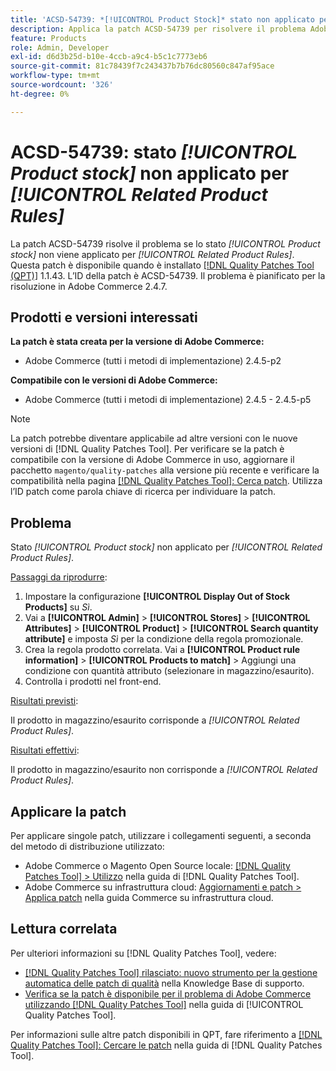 ```yaml
---
title: 'ACSD-54739: *[!UICONTROL Product Stock]* stato non applicato per *[!UICONTROL Related Product Rules]*'
description: Applica la patch ACSD-54739 per risolvere il problema Adobe Commerce per il quale lo stato *[!UICONTROL Product Stock]* non è applicato per *[!UICONTROL Related Product Rules]*.
feature: Products
role: Admin, Developer
exl-id: d6d3b25d-b10e-4ccb-a9c4-b5c1c7773eb6
source-git-commit: 81c78439f7c243437b7b76dc80560c847af95ace
workflow-type: tm+mt
source-wordcount: '326'
ht-degree: 0%

---
```


# ACSD-54739: stato *[!UICONTROL Product stock]* non applicato per *[!UICONTROL Related Product Rules]*

La patch ACSD-54739 risolve il problema se lo stato *[!UICONTROL Product stock]* non viene applicato per *[!UICONTROL Related Product Rules]*. Questa patch è disponibile quando è installato [[!DNL Quality Patches Tool (QPT)]](https://experienceleague.adobe.com/en/docs/commerce-knowledge-base/kb/announcements/commerce-announcements/magento-quality-patches-released-new-tool-to-self-serve-quality-patches) 1.1.43. L’ID della patch è ACSD-54739. Il problema è pianificato per la risoluzione in Adobe Commerce 2.4.7.

## Prodotti e versioni interessati

**La patch è stata creata per la versione di Adobe Commerce:**

* Adobe Commerce (tutti i metodi di implementazione) 2.4.5-p2

**Compatibile con le versioni di Adobe Commerce:**

* Adobe Commerce (tutti i metodi di implementazione) 2.4.5 - 2.4.5-p5

>[!NOTE]
>
>La patch potrebbe diventare applicabile ad altre versioni con le nuove versioni di [!DNL Quality Patches Tool]. Per verificare se la patch è compatibile con la versione di Adobe Commerce in uso, aggiornare il pacchetto `magento/quality-patches` alla versione più recente e verificare la compatibilità nella pagina [[!DNL Quality Patches Tool]: Cerca patch](https://experienceleague.adobe.com/tools/commerce-quality-patches/index.html). Utilizza l’ID patch come parola chiave di ricerca per individuare la patch.

## Problema

Stato *[!UICONTROL Product stock]* non applicato per *[!UICONTROL Related Product Rules]*.

<u>Passaggi da riprodurre</u>:

1. Impostare la configurazione **[!UICONTROL Display Out of Stock Products]** su *Sì*.
1. Vai a **[!UICONTROL Admin]** > **[!UICONTROL Stores]** > **[!UICONTROL Attributes]** > **[!UICONTROL Product]** > **[!UICONTROL Search quantity attribute]** e imposta *Sì* per la condizione della regola promozionale.
1. Crea la regola prodotto correlata. Vai a **[!UICONTROL Product rule information]** > **[!UICONTROL Products to match]** > Aggiungi una condizione con quantità attributo (selezionare in magazzino/esaurito).
1. Controlla i prodotti nel front-end.

<u>Risultati previsti</u>:

Il prodotto in magazzino/esaurito corrisponde a *[!UICONTROL Related Product Rules]*.

<u>Risultati effettivi</u>:

Il prodotto in magazzino/esaurito non corrisponde a *[!UICONTROL Related Product Rules]*.

## Applicare la patch

Per applicare singole patch, utilizzare i collegamenti seguenti, a seconda del metodo di distribuzione utilizzato:

* Adobe Commerce o Magento Open Source locale: [[!DNL Quality Patches Tool] > Utilizzo](/help/tools/quality-patches-tool/usage.md) nella guida di [!DNL Quality Patches Tool].
* Adobe Commerce su infrastruttura cloud: [Aggiornamenti e patch > Applica patch](https://experienceleague.adobe.com/docs/commerce-cloud-service/user-guide/develop/upgrade/apply-patches.html) nella guida Commerce su infrastruttura cloud.

## Lettura correlata

Per ulteriori informazioni su [!DNL Quality Patches Tool], vedere:

* [[!DNL Quality Patches Tool] rilasciato: nuovo strumento per la gestione automatica delle patch di qualità](https://experienceleague.adobe.com/en/docs/commerce-knowledge-base/kb/announcements/commerce-announcements/magento-quality-patches-released-new-tool-to-self-serve-quality-patches) nella Knowledge Base di supporto.
* [Verifica se la patch è disponibile per il problema di Adobe Commerce utilizzando  [!DNL Quality Patches Tool]](/help/tools/quality-patches-tool/patches-available-in-qpt/check-patch-for-magento-issue-with-magento-quality-patches.md) nella guida di [!UICONTROL Quality Patches Tool].


Per informazioni sulle altre patch disponibili in QPT, fare riferimento a [[!DNL Quality Patches Tool]: Cercare le patch](https://experienceleague.adobe.com/tools/commerce-quality-patches/index.html) nella guida di [!DNL Quality Patches Tool].

